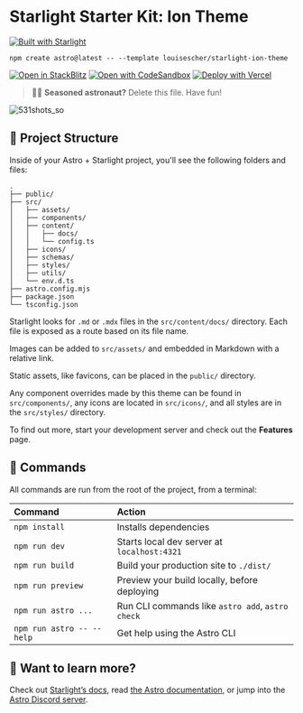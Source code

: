 # Starlight Starter Kit: Ion Theme

[![Built with Starlight](https://astro.badg.es/v2/built-with-starlight/tiny.svg)](https://starlight.astro.build)

```
npm create astro@latest -- --template louisescher/starlight-ion-theme
```

[![Open in StackBlitz](https://developer.stackblitz.com/img/open_in_stackblitz.svg)](https://stackblitz.com/github/louisescher/starlight-ion-theme)
[![Open with CodeSandbox](https://assets.codesandbox.io/github/button-edit-lime.svg)](https://codesandbox.io/p/sandbox/github/louisescher/starlight-ion-theme)
[![Deploy with Vercel](https://vercel.com/button)](https://vercel.com/new/clone?repository-url=https%3A%2F%2Fgithub.com%2Flouisescher%2Fstarlight-ion-theme&project-name=my-starlight-ion-docs&repository-name=my-starlight-ion-docs)

> 🧑‍🚀 **Seasoned astronaut?** Delete this file. Have fun!

![531shots_so](https://github.com/louisescher/starlight-ion-theme/assets/66965600/11dbcd5f-f811-467f-b51e-a2d652519954)


## 🚀 Project Structure

Inside of your Astro + Starlight project, you'll see the following folders and files:

```
.
├── public/
├── src/
│   ├── assets/
│   ├── components/
│   ├── content/
│   │   ├── docs/
│   │   └── config.ts
│   ├── icons/
│   ├── schemas/
│   ├── styles/
│   ├── utils/
│   └── env.d.ts
├── astro.config.mjs
├── package.json
└── tsconfig.json
```

Starlight looks for `.md` or `.mdx` files in the `src/content/docs/` directory. Each file is exposed as a route based on its file name.

Images can be added to `src/assets/` and embedded in Markdown with a relative link.

Static assets, like favicons, can be placed in the `public/` directory.

Any component overrides made by this theme can be found in `src/components/`, any icons are located in `src/icons/`, and all styles are
in the `src/styles/` directory.

To find out more, start your development server and check out the **Features** page.

## 🧞 Commands

All commands are run from the root of the project, from a terminal:

| Command                   | Action                                           |
| :------------------------ | :----------------------------------------------- |
| `npm install`             | Installs dependencies                            |
| `npm run dev`             | Starts local dev server at `localhost:4321`      |
| `npm run build`           | Build your production site to `./dist/`          |
| `npm run preview`         | Preview your build locally, before deploying     |
| `npm run astro ...`       | Run CLI commands like `astro add`, `astro check` |
| `npm run astro -- --help` | Get help using the Astro CLI                     |

## 👀 Want to learn more?

Check out [Starlight’s docs](https://starlight.astro.build/), read [the Astro documentation](https://docs.astro.build), or jump into the [Astro Discord server](https://astro.build/chat).
